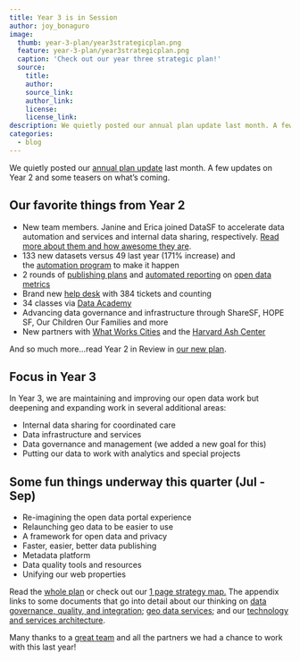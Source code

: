 ```yaml
---
title: Year 3 is in Session
author: joy_bonaguro
image:
  thumb: year-3-plan/year3strategicplan.png
  feature: year-3-plan/year3strategicplan.png
  caption: 'Check out our year three strategic plan!'
  source:
    title:
    author:
    source_link:
    author_link:
    license:
    license_link:
description: We quietly posted our annual plan update last month. A few updates on Year 2 and some teasers on what’s coming.
categories:
  - blog
---
```



We quietly posted our [annual plan update](https://docs.google.com/document/d/1cVqhRQXq5LJ7XQtA-OjmEXe6penlqI6DY8mY84_wlb0/edit?usp=sharing) last month. A few updates on Year 2 and some teasers on what’s coming.

## Our favorite things from Year 2

* New team members. Janine and Erica joined DataSF to accelerate data automation and services and internal data sharing, respectively. [Read more about them and how awesome they are](https://datasf.org/about/).
* 133 new datasets versus 49 last year (171% increase) and the [automation program](https://datasf.org/publishing/automation/) to make it happen
* 2 rounds of [publishing plans](https://datasf.org/publishing/plans/) and [automated reporting](https://datasf.org/progress/) on [open data metrics](https://datasf.org/blog/how-to-measure-open-data/)
* Brand new [help desk](http://support.datasf.org/) with 384 tickets and counting
* 34 classes via [Data Academy](https://datasf.org/academy/)
* Advancing data governance and infrastructure through ShareSF, HOPE SF, Our Children Our Families and more
* New partners with [What Works Cities](http://whatworkscities.bloomberg.org/) and the [Harvard Ash Center](http://ash.harvard.edu/civic-analytics-network)


And so much more…read Year 2 in Review in [our new plan](https://docs.google.com/document/d/1cVqhRQXq5LJ7XQtA-OjmEXe6penlqI6DY8mY84_wlb0/edit?usp=sharing).

## Focus in Year 3

In Year 3, we are maintaining and improving our open data work but deepening and expanding work in several additional areas:

* Internal data sharing for coordinated care
* Data infrastructure and services
* Data governance and management (we added a new goal for this)
* Putting our data to work with analytics and special projects


## Some fun things underway this quarter (Jul - Sep)

* Re-imagining the open data portal experience
* Relaunching geo data to be easier to use
* A framework for open data and privacy
* Faster, easier, better data publishing
* Metadata platform
* Data quality tools and resources
* Unifying our web properties


Read the [whole plan](https://docs.google.com/document/d/1cVqhRQXq5LJ7XQtA-OjmEXe6penlqI6DY8mY84_wlb0/edit?usp=sharing) or check out our [1 page strategy map.](https://drive.google.com/file/d/0B-65Qm9J0m0WdHowYjNtc3Q4Wm8/view?usp=sharing) The appendix links to some documents that go into detail about our thinking on [data governance, quality, and integration](https://docs.google.com/document/d/1zObXTSM7oKAQwbpqEf1lT4gcr6Zq2XgO1wSH1fr4LlI/edit?usp=sharing); [geo data services](https://docs.google.com/document/d/1AyDX9i58usd85TtnTohyHSFadp1TZ4VoCyIilVrg4Rc/edit?usp=sharing); and our [technology and services architecture](https://docs.google.com/document/d/1CbOqNNmzDbllSudT_4mg49xa8RmX74awlNoa6oaT8BY/edit?usp=sharing).

Many thanks to a [great team](/about/) and all the partners we had a chance to work with this last year!